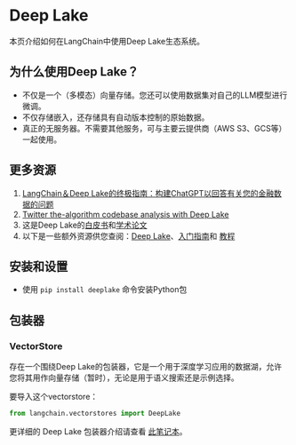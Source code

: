 # Deep Lake

本页介绍如何在LangChain中使用Deep Lake生态系统。

## 为什么使用Deep Lake？
- 不仅是一个（多模态）向量存储。您还可以使用数据集对自己的LLM模型进行微调。
- 不仅存储嵌入，还存储具有自动版本控制的原始数据。
- 真正的无服务器。不需要其他服务，可与主要云提供商（AWS S3、GCS等）一起使用。

## 更多资源
1. [LangChain＆Deep Lake的终极指南：构建ChatGPT以回答有关您的金融数据的问题](https://www.activeloop.ai/resources/ultimate-guide-to-lang-chain-deep-lake-build-chat-gpt-to-answer-questions-on-your-financial-data/)
2. [Twitter the-algorithm codebase analysis with Deep Lake](../use_cases/code/twitter-the-algorithm-analysis-deeplake.ipynb)
3. 这是Deep Lake的[白皮书](https://www.deeplake.ai/whitepaper)和[学术论文](https://arxiv.org/pdf/2209.10785.pdf)
4. 以下是一些额外资源供您查阅：[Deep Lake](https://github.com/activeloopai/deeplake)、[入门指南](https://docs.activeloop.ai/getting-started)和 [教程](https://docs.activeloop.ai/hub-tutorials)

## 安装和设置
- 使用 `pip install deeplake` 命令安装Python包

## 包装器

### VectorStore

存在一个围绕Deep Lake的包装器，它是一个用于深度学习应用的数据湖，允许您将其用作向量存储（暂时），无论是用于语义搜索还是示例选择。

要导入这个vectorstore：
```python
from langchain.vectorstores import DeepLake
```
更详细的 Deep Lake 包装器介绍请查看 [此笔记本](../modules/indexes/vectorstores/examples/deeplake.ipynb)。
